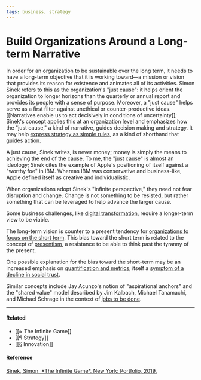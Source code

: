 ```yaml
---
tags: business, strategy
---
```


# Build Organizations Around a Long-term Narrative

In order for an organization to be sustainable over the long term, it needs to
have a long-term objective that it is working toward—a mission or vision that
provides its reason for existence and animates all of its activities. Simon
Sinek refers to this as the organization's "just cause": it helps orient the
organization to longer horizons than the quarterly or annual report and provides
its people with a sense of purpose. Moreover, a "just cause" helps serve as a
first filter against unethical or counter-productive ideas.
[[Narratives enable us to act decisively in conditions of uncertainty]]; Sinek's
concept applies this at an organization level and emphasizes how the "just
cause," a kind of narrative, guides decision making and strategy. It may help
[express strategy as simple rules](https://publish.obsidian.md/mobydiction/notes/Express+strategy+as+simple+rules),
as a kind of shorthand that guides action.

A just cause, Sinek writes, is never money; money is simply the means to
achieving the end of the cause. To me, the "just cause" is almost an ideology;
Sinek cites the example of Apple's positioning of itself against a "worthy foe"
in IBM. Whereas IBM was conservative and business-like, Apple defined itself as
creative and individualistic.

When organizations adopt Sinek's "infinite perspective," they need not fear
disruption and change. Change is not something to be resisted, but rather
something that can be leveraged to help advance the larger cause.

Some business challenges, like
[digital transformation](https://publish.obsidian.md/mobydiction/notes/Digital+transformation+requires+a+long-term+view.),
require a longer-term view to be viable.

The long-term vision is counter to a present tendency for
[organizations to focus on the short term](https://publish.obsidian.md/mobydiction/notes/Organizations+have+become+primarily+focused+on+short-term+results).
This bias toward the short term is related to the concept of
[presentism](https://publish.obsidian.md/mobydiction/notes/%C2%B6+Presentism), a
resistance to be able to think past the tyranny of the present.

One possible explanation for the bias toward the short-term may be an increased
emphasis on
[quantification and metrics](https://publish.obsidian.md/mobydiction/notes/Fixating+on+metric+data+biases+us+to+the+short+term),
itself a
[symptom of a decline in social trust](https://publish.obsidian.md/mobydiction/notes/Metric+fixation+is+a+symptom+of+a+decline+in+social+trust).

Similar concepts include Jay Acunzo's notion of "aspirational anchors" and the
"shared value" model described by Jim Kalbach, Michael Tanamachi, and Michael
Schrage in the context of
[jobs to be done](<https://publish.obsidian.md/mobydiction/notes/%C2%B6+Jobs+to+be+done+(JTBD)>).

---

#### Related

- [[≈ The Infinite Game]]
- [[¶ Strategy]]
- [[§ Innovation]]

#### Reference

[Sinek, Simon. \*The Infinite Game\*. New York: Portfolio, 2019.](https://publish.obsidian.md/mobydiction/notes/%E2%89%88+Sinek+-+The+Infinite+Game)
